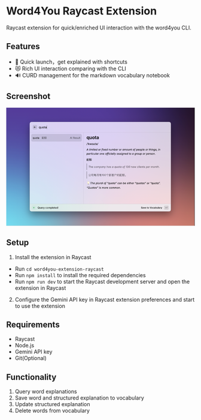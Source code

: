 # Word4You Raycast Extension

Raycast extension for quick/enriched UI interaction with the word4you CLI.

## Features

- 🚀 Quick launch，get explained with shortcuts 
- 😻 Rich UI interaction comparing with the CLI 
- 🔊 CURD management for the markdown vocabulary notebook

## Screenshot
![Word4You Raycast Extension Screenshot](./media/screenshot-1.png)


## Setup

1. Install the extension in Raycast
  - Run `cd word4you-extension-raycast`
  - Run `npm install` to install the required dependencies
  - Run `npm run dev` to start the Raycast development server and open the extension in Raycast
2. Configure the Gemini API key in Raycast extension preferences and start to use the extension

## Requirements

- Raycast
- Node.js
- Gemini API key
- Git(Optional)

## Functionality

1. Query word explanations
2. Save word and structured explanation to vocabulary
3. Update structured explanation
4. Delete words from vocabulary
